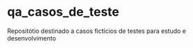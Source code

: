 # qa_casos_de_teste
Repositótio destinado a casos fictícios de testes para estudo e desenvolvimento

